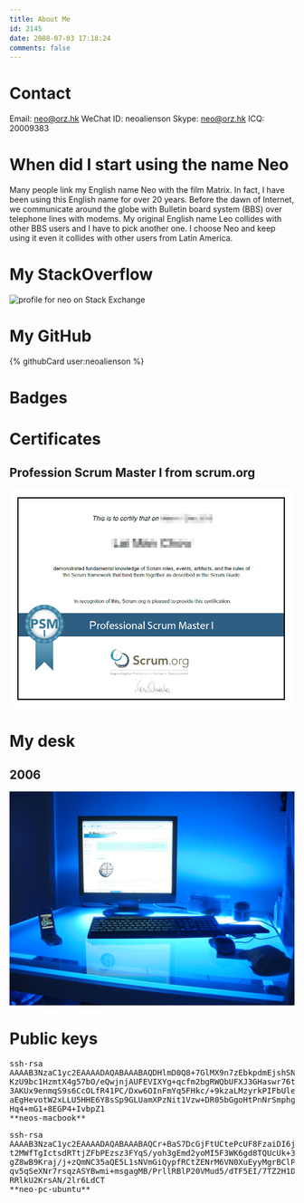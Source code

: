 ```yaml
---
title: About Me
id: 2145
date: 2008-07-03 17:18:24
comments: false
---
```


<!-- toc -->

# Contact

Email: neo@orz.hk
WeChat ID: neoalienson
Skype: neo@orz.hk
ICQ: 20009383

# When did I start using the name Neo

Many people link my English name Neo with the film Matrix. In fact, I have been using this English name for over 20 years. Before the dawn of Internet, we communicate around the globe with Bulletin board system (BBS) over telephone lines with modems. My original English name Leo collides with other BBS users and I have to pick another one. I choose Neo and keep using it even it collides with other users from Latin America.

# My StackOverflow
![profile for neo on Stack Exchange](http://stackexchange.com/users/2122053/neo)

# My GitHub
{% githubCard user:neoalienson %}

# Badges

<div data-iframe-width="150" data-iframe-height="270" data-share-badge-id="6eaac7f0-9974-4dda-a425-ba20dae69dda"></div>
<script type="text/javascript">// <![CDATA[
(function() {       var s = document.createElement('script');       s.type = 'text/javascript';       s.async = true;       s.src = '//www.youracclaim.com/assets/utilities/embed.js';       var o = document.getElementsByTagName('script')[0];       o.parentNode.insertBefore(s, o);       })();
// ]]></script>

<div data-iframe-width="150" data-iframe-height="270" data-share-badge-id="9e053821-af0b-4688-b2e7-64899fce0f8e"></div>
<script type="text/javascript">
    (function() {
      var s = document.createElement('script');
      s.type = 'text/javascript';
      s.async = true;
      s.src = '//www.youracclaim.com/assets/utilities/embed.js';
      var o = document.getElementsByTagName('script')[0];
      o.parentNode.insertBefore(s, o);
      })();
</script>

# Certificates

## Profession Scrum Master I from scrum.org

![Profession Scrum Master I from scrum.org](scrum_psm1_201407.png)

# My desk

## 2006
![My desk at 2006](mydesk-200602.jpg)

# Public keys

<pre>ssh-rsa
AAAAB3NzaC1yc2EAAAADAQABAAABAQDHlmD0Q8+7GlMX9n7zEbkpdmEjshSNI9psROPyj+tO5H1FPKtj0SUIJNAk
KzU9bc1HzmtX4g57bO/eQwjnjAUFEVIXYg+qcfm2bgRWQbUFXJ3GHaswr76t5c957bI7JWutgeQdqUAgeAoztbXU
3AKUx9enmqS9s6CcOLfR41PC/Dxw6OInFmYq5FHkc/+9kzaLMzyrkPIFbUleqha0a8c2bIgQ4t52WYXTJDI8D95Z
aEgHevotW2xLLU5HHE6Y8sSp9GLUamXPzNit1Vzw+DR05bGgoHtPnNrSmphg3eR1awIwmXZKExhFjBt5xgT7+kGx
Hq4+mG1+8EGP4+IvbpZ1
**neos-macbook**
</pre>
<pre>ssh-rsa
AAAAB3NzaC1yc2EAAAADAQABAAABAQCr+BaS7DcGjFtUCtePcUF8FzaiDI6jQAeNJqGIZY5DxeoI7EmQyvYGEXIG
t2MWfTgIctsdRTtjZFbPEzsz3FYqS/yoh3gEmd2yoMI5F3WK6gd8TQUcUk+3o/0Rmt4QccC6xsWSWgcbXh/sueIE
gZ8wB9Kraj/j+zQmNC35aQE5L1sNVmGiQypfRCtZENrM6VN0XuEyyMgrBClP+jTLmHdgUZT95q2pkew/6PQn9/5h
qv5qSeXNr7rsqzASYBwmi+msgagMB/PrllRBlP20VMud5/dTF5EI/7TZ2H1DALDndVPRU77Nl6qcPy8nqJDg3spn
RRlkU2KrsAN/2lr6LdCT
**neo-pc-ubuntu**
</pre>
